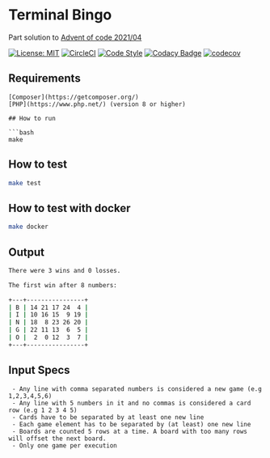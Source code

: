 # Terminal Bingo

Part solution to [Advent of code 2021/04](https://adventofcode.com/2021/day/4)

[![License: MIT](https://img.shields.io/badge/License-MIT-yellow.svg)](https://opensource.org/licenses/MIT)
[![CircleCI](https://circleci.com/gh/ElliottLandsborough/tbingo.svg?style=svg)](https://circleci.com/gh/ElliottLandsborough/tbingo)
[![Code Style](https://github.styleci.io/repos/578703772/shield?style=flat&branch=main)](https://github.styleci.io/repos/578703772)
[![Codacy Badge](https://app.codacy.com/project/badge/Grade/1b90d4c402fa4eacbb1d3b90a56a0f0c)](https://www.codacy.com/gh/ElliottLandsborough/tbingo/dashboard?utm_source=github.com&amp;utm_medium=referral&amp;utm_content=ElliottLandsborough/tbingo&amp;utm_campaign=Badge_Grade)
[![codecov](https://codecov.io/gh/ElliottLandsborough/tbingo/branch/main/graph/badge.svg?token=MTITW2TF2F)](https://codecov.io/gh/ElliottLandsborough/tbingo)

## Requirements
```
[Composer](https://getcomposer.org/) 
[PHP](https://www.php.net/) (version 8 or higher)

## How to run

```bash
make
```

## How to test

```bash
make test
```

## How to test with docker

```bash
make docker
```

## Output

```bash
There were 3 wins and 0 losses.

The first win after 8 numbers:

+---+----------------+
| B | 14 21 17 24  4 |
| I | 10 16 15  9 19 |
| N | 18  8 23 26 20 |
| G | 22 11 13  6  5 |
| O |  2  0 12  3  7 |
+---+----------------+
```

## Input Specs

```
 - Any line with comma separated numbers is considered a new game (e.g 1,2,3,4,5,6)
 - Any line with 5 numbers in it and no commas is considered a card row (e.g 1 2 3 4 5)
 - Cards have to be separated by at least one new line
 - Each game element has to be separated by (at least) one new line
 - Boards are counted 5 rows at a time. A board with too many rows will offset the next board.
 - Only one game per execution
```
